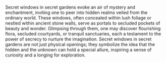 Secret windows in secret gardens evoke an air of mystery and enchantment, inviting one to peer into hidden realms veiled from the ordinary world. These windows, often concealed within lush foliage or nestled within ancient stone walls, serve as portals to secluded pockets of beauty and wonder. Glimpsing through them, one may discover flourishing flora, secluded courtyards, or tranquil sanctuaries, each a testament to the power of secrecy to nurture the imagination. Secret windows in secret gardens are not just physical openings; they symbolize the idea that the hidden and the unknown can hold a special allure, inspiring a sense of curiosity and a longing for exploration.
